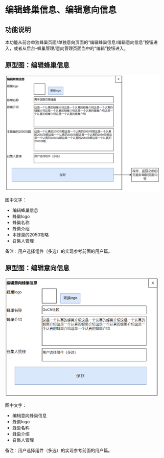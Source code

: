 # 编辑蜂巢信息、编辑意向信息

## 功能说明

本功能从前台单独蜂巢页面/单独意向页面的“编辑蜂巢信息/编辑意向信息”按钮进入，或者从后台-蜂巢管理/意向管理页面当中的“编辑”按钮进入。

## 原型图：编辑蜂巢信息

![](../4/edit-hive.png)

图中文字：

- 编辑蜂巢信息
- 蜂巢logo
- 蜂巢名称
- 蜂巢介绍
- 本蜂巢的2050攻略
- 召集人管理

备注：用户选择组件（多选）的实现参考前面的用户篇。

## 原型图：编辑意向信息

![](../4/edit-proposal.png)

图中文字：

- 编辑意向蜂巢信息
- 蜂巢logo
- 蜂巢名称
- 蜂巢介绍
- 召集人管理

备注：用户选择组件（多选）的实现参考前面的用户篇。
